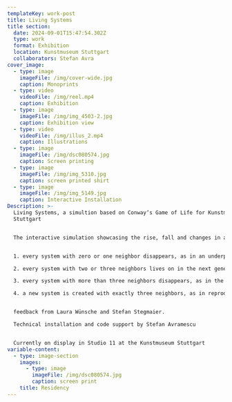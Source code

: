 ```yaml
---
templateKey: work-post
title: Living Systems
title section:
  date: 2024-09-01T15:47:54.302Z
  type: work
  format: Exhibition
  location: Kunstmuseum Stuttgart
  collaborators: Stefan Avra
cover_image:
  - type: image
    imageFile: /img/cover-wide.jpg
    caption: Monoprints
  - type: video
    videoFile: /img/reel.mp4
    caption: Exhibition
  - type: image
    imageFile: /img/img_4503-2.jpg
    caption: Exhibition view
  - type: video
    videoFile: /img/illus_2.mp4
    caption: Illustrations
  - type: image
    imageFile: /img/dsc080574.jpg
    caption: Screen printing
  - type: image
    imageFile: /img/img_5310.jpg
    caption: screen printed shirt
  - type: image
    imageFile: /img/img_5149.jpg
    caption: Interactive Installation
Description: >-
  Living Systems, a simultion based on Conway‘s Game of Life for Kunstmuseum
  Stuttgart 


  The interactive simulation showcasing the rise, fall and changes in a society of living organisms is based on a few simple rules that lead to stable, instable and the emergence of various semistable patterns: still lives, oscillators and spaceships, which themselves can be used to simulate for example the simulation itself 🤯


  1. every system with zero or one neighbor disappears, as in an underpopulation.

  2. every system with two or three neighbors lives on in the next generation.

  3. every system with more than three neighbors disappears, as in the case of overpopulation.

  4. a new system is created with exactly three neighbors, as in reproduction.


  feedback from Laura Wünsche and Stefan Stegmaier.

  Technical installation and code support by Stefan Avramescu  


  Currently on display in Studio 11 at the Kunstmuseum Stuttgart
variable-content:
  - type: image-section
    images:
      - type: image
        imageFile: /img/dsc080574.jpg
        caption: screen print
    title: Residency
---
```

